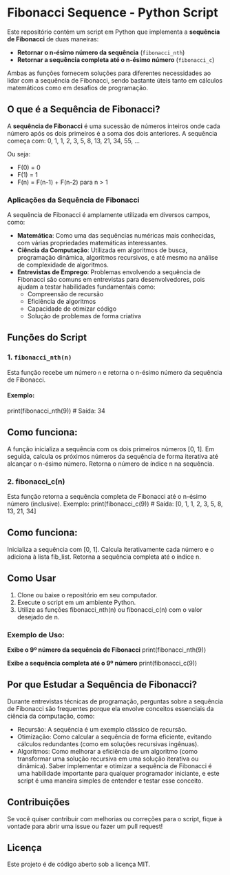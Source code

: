 # Fibonacci Sequence - Python Script

Este repositório contém um script em Python que implementa a **sequência de Fibonacci** de duas maneiras:

- **Retornar o n-ésimo número da sequência** (`fibonacci_nth`)
- **Retornar a sequência completa até o n-ésimo número** (`fibonacci_c`)

Ambas as funções fornecem soluções para diferentes necessidades ao lidar com a sequência de Fibonacci, sendo bastante úteis tanto em cálculos matemáticos como em desafios de programação.

## O que é a Sequência de Fibonacci?

A **sequência de Fibonacci** é uma sucessão de números inteiros onde cada número após os dois primeiros é a soma dos dois anteriores. A sequência começa com:
0, 1, 1, 2, 3, 5, 8, 13, 21, 34, 55, ...

Ou seja:
- F(0) = 0
- F(1) = 1
- F(n) = F(n-1) + F(n-2) para n > 1

### Aplicações da Sequência de Fibonacci

A sequência de Fibonacci é amplamente utilizada em diversos campos, como:
- **Matemática**: Como uma das sequências numéricas mais conhecidas, com várias propriedades matemáticas interessantes.
- **Ciência da Computação**: Utilizada em algoritmos de busca, programação dinâmica, algoritmos recursivos, e até mesmo na análise de complexidade de algoritmos.
- **Entrevistas de Emprego**: Problemas envolvendo a sequência de Fibonacci são comuns em entrevistas para desenvolvedores, pois ajudam a testar habilidades fundamentais como:
  - Compreensão de recursão
  - Eficiência de algoritmos
  - Capacidade de otimizar código
  - Solução de problemas de forma criativa

## Funções do Script

### 1. `fibonacci_nth(n)`
Esta função recebe um número `n` e retorna o n-ésimo número da sequência de Fibonacci.

#### Exemplo:

print(fibonacci_nth(9))  # Saída: 34

## Como funciona:

A função inicializa a sequência com os dois primeiros números [0, 1].
Em seguida, calcula os próximos números da sequência de forma iterativa até alcançar o n-ésimo número.
Retorna o número de índice n na sequência.

### 2. fibonacci_c(n)
Esta função retorna a sequência completa de Fibonacci até o n-ésimo número (inclusive).
Exemplo:
print(fibonacci_c(9))  # Saída: [0, 1, 1, 2, 3, 5, 8, 13, 21, 34]

## Como funciona:

Inicializa a sequência com [0, 1].
Calcula iterativamente cada número e o adiciona à lista fib_list.
Retorna a sequência completa até o índice n.

## Como Usar
1. Clone ou baixe o repositório em seu computador.
2. Execute o script em um ambiente Python.
3. Utilize as funções fibonacci_nth(n) ou fibonacci_c(n) com o valor desejado de n.

### Exemplo de Uso:
**Exibe o 9º número da sequência de Fibonacci**
print(fibonacci_nth(9))

**Exibe a sequência completa até o 9º número**
print(fibonacci_c(9))

## Por que Estudar a Sequência de Fibonacci?
Durante entrevistas técnicas de programação, perguntas sobre a sequência de Fibonacci são frequentes porque ela envolve conceitos essenciais da ciência da computação, como:

- Recursão: A sequência é um exemplo clássico de recursão.
- Otimização: Como calcular a sequência de forma eficiente, evitando cálculos redundantes (como em soluções recursivas ingênuas).
- Algoritmos: Como melhorar a eficiência de um algoritmo (como transformar uma solução recursiva em uma solução iterativa ou dinâmica).
Saber implementar e otimizar a sequência de Fibonacci é uma habilidade importante para qualquer programador iniciante, e este script é uma maneira simples de entender e testar esse conceito.

## Contribuições
Se você quiser contribuir com melhorias ou correções para o script, fique à vontade para abrir uma issue ou fazer um pull request!

## Licença
Este projeto é de código aberto sob a licença MIT.



